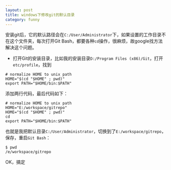 ```yaml
---
layout: post
title: windows下修改git的默认目录
category: funny
---
```


安装git后，它的默认路径会在`C:/User/Administrator`下，如果设置的工作目录不在这个文件夹，每次打开Git Bash，都要各种`cd`操作，很麻烦，故google找方法解决这个问题。  

 - 打开Git的安装目录，比如我的安装目录`D:/Program Files (x86)/Git`，打开`etc/profile`，找到

 ~~~~
# normalize HOME to unix path
HOME="$(cd "$HOME" ; pwd)"
export PATH="$HOME/bin:$PATH"
 ~~~~

 添加两行代码，最后代码如下：  

 ~~~~
# normalize HOME to unix path
HOME="E:/workspace/gitrepo"
HOME="$(cd "$HOME" ; pwd)"
cd
export PATH="$HOME/bin:$PATH"
 ~~~~

 也就是我把默认目录`C:/User/Administrator`，切换到了`E:/workspace/gitrepo`，保存，重启`Git Bash`：  

 ~~~~
$ pwd
/e/workspace/gitrepo
 ~~~~

 OK，搞定
 